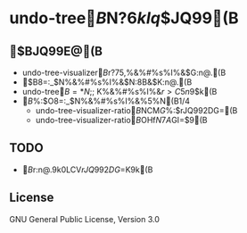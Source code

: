 # undo-tree$B$N?6$kIq$$JQ99(B

## $BJQ99E@(B

* undo-tree-visualizer$B$r?75,%&%#%s%I%&$G:n@.(B
* $B8=:_$N%&%#%s%I%&$N:8B&$K:n@.(B
* undo-tree$B=*N;;~$K%&%#%s%I%&$r>C5n$9$k(B
* $B%&%#%s%I%&%5%$%:$O8=:_$N%&%#%s%I%&%5%$%:$N(B1/4
  * undo-tree-visualizer-ratio$B$NCM$G%&%#%s%I%&%5%$%:$rJQ992DG=(B
  * undo-tree-visualizer-ratio$B$OHf$N7A$GI=$9(B
  
## TODO

* $B%&%#%s%I%&$r:n@.$9$k0LCV$rJQ992DG=$K$9$k(B

## License
GNU General Public License, Version 3.0
